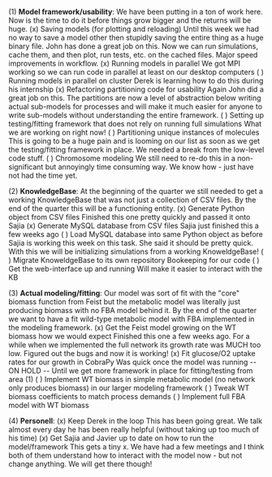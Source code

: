 (1) **Model framework/usability**: We have been putting in a ton of work here. Now is the time to do it before things grow bigger and the returns will be huge.
	(x) Saving models (for plotting and reloading)
		Until this week we had no way to save a model other then stupidly saving the entire thing as a huge binary file. John has done a great job on this. Now we can run simulations, cache them, and then plot, run tests, etc. on the cached files. Major speed improvements in workflow.
	(x) Running models in parallel
		We got MPI working so we can run code in parallel at least on our desktop computers
	( ) Running models in parallel on cluster
		Derek is learning how to do this during his internship
	(x) Refactoring partitioning code for usability
		Again John did a great job on this. The partitions are now a level of abstraction below writing actual sub-models for processes and will make it much easier for anyone to write sub-models without understanding the entire framework.
	( ) Setting up testing/fitting framework that does not rely on running full simulations
		What we are working on right now!
	( ) Partitioning unique instances of molecules
		This is going to be a huge pain and is looming on our list as soon as we get the testing/fitting framework in place. We needed a break from the low-level code stuff.
	( ) Chromosome modeling
		We still need to re-do this in a non-significant but annoyingly time consuming way. We know how - just have not had the time yet.

(2) **KnowledgeBase**: At the beginning of the quarter we still needed to get a working KnowledgeBase that was not just a collection of CSV files. By the end of the quarter this will be a functioning entity.
	(x) Generate Python object from CSV files
		Finished this one pretty quickly and passed it onto Sajia
	(x) Generate MySQL database from CSV files
		Sajia just finished this a few weeks ago
	( ) Load MySQL database into same Python object as before
		Sajia is working this week on this task. She said it should be pretty quick. With this we will be initializing simulations from a working KnoweldgeBase!
	( ) Migrate KnoweldgeBase to its own repository
		Bookeeping for our code
	( ) Get the web-interface up and running
		Will make it easier to interact with the KB

(3) **Actual modeling/fitting**: Our model was sort of fit with the "core" biomass function from Feist but the metabolic model was literally just producing biomass with no FBA model behind it. By the end of the quarter we want to have a fit wild-type metabolic model with FBA implemented in the modeling framework.
	(x) Get the Feist model growing on the WT biomass how we would expect
		Finished this one a few weeks ago. For a while when we implemented the full network its growth rate was MUCH too low. Figured out the bugs and now it is working!
	(x) Fit glucose/O2 uptake rates for our growth in CobraPy
		Was quick once the model was running
	-- ON HOLD -- Until we get more framework in place for fitting/testing from area (1)
	( ) Implement WT biomass in simple metabolic model (no network only produces biomass) in our larger modeling framework
	( ) Tweak WT biomass coefficients to match process demands
	( ) Implement full FBA model with WT biomass
	
(4) **Personell**:
	(x) Keep Derek in the loop
		This has been going great. We talk almost every day he has been really helpful (without taking up too much of his time)
	(_x_) Get Sajia and Javier up to date on how to run the model/framework
		This gets a tiny x. We have had a few meetings and I think both of them understand how to interact with the model now - but not change anything. We will get there though!